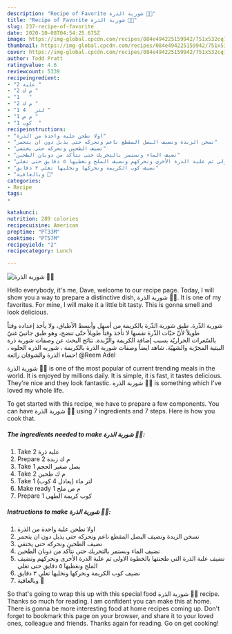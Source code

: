 ```yaml
---
description: "Recipe of Favorite شوربة الذرة 🥣🌽"
title: "Recipe of Favorite شوربة الذرة 🥣🌽"
slug: 237-recipe-of-favorite
date: 2020-10-08T04:54:25.675Z
image: https://img-global.cpcdn.com/recipes/084e494225159942/751x532cq70/الصورة-الرئيسية-لوصفةشوربة-الذرة-🥣🌽.jpg
thumbnail: https://img-global.cpcdn.com/recipes/084e494225159942/751x532cq70/الصورة-الرئيسية-لوصفةشوربة-الذرة-🥣🌽.jpg
cover: https://img-global.cpcdn.com/recipes/084e494225159942/751x532cq70/الصورة-الرئيسية-لوصفةشوربة-الذرة-🥣🌽.jpg
author: Todd Pratt
ratingvalue: 4.6
reviewcount: 5339
recipeingredient:
- "2 علبة "
- "2 م ك "
- "1   "
- "2 م ك "
- "1 لتر   4 "
- "1 م ص "
- "1 كوب  "
recipeinstructions:
- "اولا نطحن علبة واحدة من الذرة"
- "نسخن الزبدة ونضيف البصل المقطع ناعم ونحركه حتى يذبل دون ان يتحمر"
- "نضيف الطحين ونحركه حتى يختفي"
- "نضيف الماء ونستمر بالتحريك حتى نتأكد من ذوبان الطحين"
- "نضيف علبة الذرة التي طحنتها بالخطوة الاولى ثم علبة الذرة الأخرى ونحركهم ونضيف الملح ونغطيها ٥ دقايق حتى تغلي"
- "نضيف كوب الكريمة ونحركها ونخليها تغلي ٣ دقايق"
- "وبالعافية 🌸"
categories:
- Recipe
tags:
- 

katakunci:  
nutrition: 289 calories
recipecuisine: American
preptime: "PT33M"
cooktime: "PT57M"
recipeyield: "2"
recipecategory: Lunch

---
```



![شوربة الذرة 🥣🌽](https://img-global.cpcdn.com/recipes/084e494225159942/751x532cq70/الصورة-الرئيسية-لوصفةشوربة-الذرة-🥣🌽.jpg)

Hello everybody, it's me, Dave, welcome to our recipe page. Today, I will show you a way to prepare a distinctive dish, شوربة الذرة 🥣🌽. It is one of my favorites. For mine, I will make it a little bit tasty. This is gonna smell and look delicious.

شوربة الذّرة. طبق شوربة الذّرة بالكريمة من أسهل وأبسط الأطباق، ولا يأخذ إعداده وقتاً طويلاً لأنّ حبّات الذّرة نفسها لا تأخذ وقتاً طويلاً حتّى تنضج، وهو طبق جانبيّ غنيّ بالسّعرات الحراريّة بسبب إضافة الكريمة والزّبدة. نتائج البحث عن وصفات شوربة ذرة البيتية المجرّبة والشهيّة. شاهد ايضاً وصفات شوربة الذرة بالكريمة ، شوربه الذره الحلوه ، حساء الذرة والشوفان رائعة! @Reem Adel

شوربة الذرة 🥣🌽 is one of the most popular of current trending meals in the world. It is enjoyed by millions daily. It is simple, it is fast, it tastes delicious. They're nice and they look fantastic. شوربة الذرة 🥣🌽 is something which I've loved my whole life.


To get started with this recipe, we have to prepare a few components. You can have شوربة الذرة 🥣🌽 using 7 ingredients and 7 steps. Here is how you cook that.

<!--inarticleads1-->

##### The ingredients needed to make شوربة الذرة 🥣🌽:

1. Take 2 علبة ذرة
1. Prepare 2 م ك زبدة
1. Take 1 بصل صغير الحجم
1. Take 2 م ك طحين
1. Take 1 لتر ماء (يعادل 4 كوب)
1. Make ready 1 م ص ملح
1. Prepare 1 كوب كريمة الطهي




<!--inarticleads2-->

##### Instructions to make شوربة الذرة 🥣🌽:

1. اولا نطحن علبة واحدة من الذرة
1. نسخن الزبدة ونضيف البصل المقطع ناعم ونحركه حتى يذبل دون ان يتحمر
1. نضيف الطحين ونحركه حتى يختفي
1. نضيف الماء ونستمر بالتحريك حتى نتأكد من ذوبان الطحين
1. نضيف علبة الذرة التي طحنتها بالخطوة الاولى ثم علبة الذرة الأخرى ونحركهم ونضيف الملح ونغطيها ٥ دقايق حتى تغلي
1. نضيف كوب الكريمة ونحركها ونخليها تغلي ٣ دقايق
1. وبالعافية 🌸




So that's going to wrap this up with this special food شوربة الذرة 🥣🌽 recipe. Thanks so much for reading. I am confident you can make this at home. There is gonna be more interesting food at home recipes coming up. Don't forget to bookmark this page on your browser, and share it to your loved ones, colleague and friends. Thanks again for reading. Go on get cooking!
